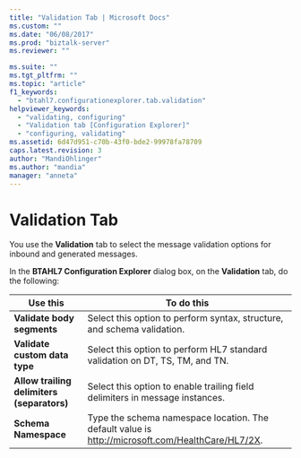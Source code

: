 ```yaml
---
title: "Validation Tab | Microsoft Docs"
ms.custom: ""
ms.date: "06/08/2017"
ms.prod: "biztalk-server"
ms.reviewer: ""

ms.suite: ""
ms.tgt_pltfrm: ""
ms.topic: "article"
f1_keywords: 
  - "btahl7.configurationexplorer.tab.validation"
helpviewer_keywords: 
  - "validating, configuring"
  - "Validation tab [Configuration Explorer]"
  - "configuring, validating"
ms.assetid: 6d47d951-c70b-43f0-bde2-99978fa78709
caps.latest.revision: 3
author: "MandiOhlinger"
ms.author: "mandia"
manager: "anneta"
---
```

# Validation Tab
You use the **Validation** tab to select the message validation options for inbound and generated messages.  

 In the **BTAHL7 Configuration Explorer** dialog box, on the **Validation** tab, do the following:  


|                        Use this                         |                                            To do this                                            |
|---------------------------------------------------------|--------------------------------------------------------------------------------------------------|
|         <strong>Validate body segments</strong>         |             Select this option to perform syntax, structure, and schema validation.              |
|       <strong>Validate custom data type</strong>        |           Select this option to perform HL7 standard validation on DT, TS, TM, and TN.           |
| <strong>Allow trailing delimiters (separators)</strong> |           Select this option to enable trailing field delimiters in message instances.           |
|            <strong>Schema Namespace</strong>            | Type the schema namespace location. The default value is http://microsoft.com/HealthCare/HL7/2X. |

